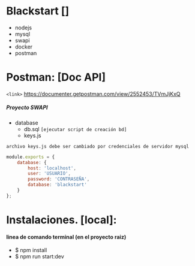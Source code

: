 # Blackstart []
+ nodejs
+ mysql
+ swapi
+ docker
+ postman


# Postman: [Doc API]
`<link>` https://documenter.getpostman.com/view/2552453/TVmJjKxQ

##### Proyecto SWAPI

                
+ database
    + db.sql `[ejecutar script de creación bd]` 
    + keys.js

`archivo keys.js debe ser cambiado por credenciales de servidor mysql`

```javascript
module.exports = {
    database: {
        host: 'localhost',
        user: 'USUARIO',
        password: 'CONTRASEÑA',
        database: 'blackstart'
    }
};
```
# Instalaciones. [local]:
#### linea de comando terminal (en el proyecto raiz)

+ $ npm install
+ $ npm run start:dev 


    
